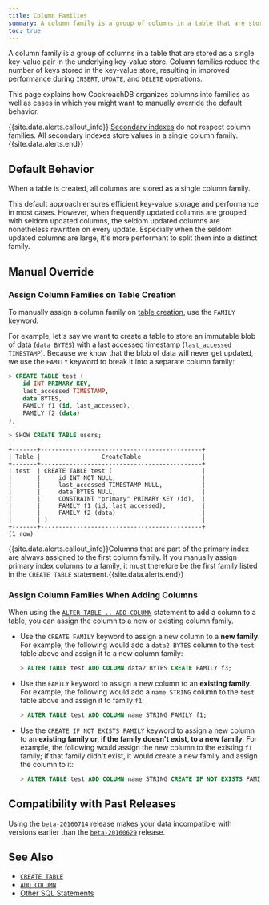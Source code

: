 ```yaml
---
title: Column Families
summary: A column family is a group of columns in a table that are stored as a single key-value pair in the underlying key-value store.
toc: true
---
```


A column family is a group of columns in a table that are stored as a single key-value pair in the underlying key-value store. Column families reduce the number of keys stored in the key-value store, resulting in improved performance during [`INSERT`](insert.html), [`UPDATE`](update.html), and [`DELETE`](delete.html) operations.

This page explains how CockroachDB organizes columns into families as well as cases in which you might want to manually override the default behavior.

{{site.data.alerts.callout_info}}
[Secondary indexes](indexes.html) do not respect column families. All secondary indexes store values in a single column family.
{{site.data.alerts.end}}

## Default Behavior

When a table is created, all columns are stored as a single column family.  

This default approach ensures efficient key-value storage and performance in most cases. However, when frequently updated columns are grouped with seldom updated columns, the seldom updated columns are nonetheless rewritten on every update. Especially when the seldom updated columns are large, it's more performant to split them into a distinct family.

## Manual Override

### Assign Column Families on Table Creation

To manually assign a column family on [table creation](create-table.html), use the `FAMILY` keyword.  

For example, let's say we want to create a table to store an immutable blob of data (`data BYTES`) with a last accessed timestamp (`last_accessed TIMESTAMP`). Because we know that the blob of data will never get updated, we use the `FAMILY` keyword to break it into a separate column family:

~~~ sql
> CREATE TABLE test (
    id INT PRIMARY KEY,
    last_accessed TIMESTAMP,
    data BYTES,
    FAMILY f1 (id, last_accessed),
    FAMILY f2 (data)
);

> SHOW CREATE TABLE users;
~~~

~~~
+-------+---------------------------------------------+
| Table |                 CreateTable                 |
+-------+---------------------------------------------+
| test  | CREATE TABLE test (                         |
|       |     id INT NOT NULL,                        |
|       |     last_accessed TIMESTAMP NULL,           |
|       |     data BYTES NULL,                        |
|       |     CONSTRAINT "primary" PRIMARY KEY (id),  |
|       |     FAMILY f1 (id, last_accessed),          |
|       |     FAMILY f2 (data)                        |
|       | )                                           |
+-------+---------------------------------------------+
(1 row)
~~~

{{site.data.alerts.callout_info}}Columns that are part of the primary index are always assigned to the first column family. If you manually assign primary index columns to a family, it must therefore be the first family listed in the <code>CREATE TABLE</code> statement.{{site.data.alerts.end}}

### Assign Column Families When Adding Columns

When using the [`ALTER TABLE .. ADD COLUMN`](add-column.html) statement to add a column to a table, you can assign the column to a new or existing column family.

- Use the `CREATE FAMILY` keyword to assign a new column to a **new family**. For example, the following would add a `data2 BYTES` column to the `test` table above and assign it to a new column family:

  ~~~ sql
  > ALTER TABLE test ADD COLUMN data2 BYTES CREATE FAMILY f3;
  ~~~

- Use the `FAMILY` keyword to assign a new column to an **existing family**. For example, the following would add a `name STRING` column to the `test` table above and assign it to family `f1`:

  ~~~ sql
  > ALTER TABLE test ADD COLUMN name STRING FAMILY f1;
  ~~~

- Use the `CREATE IF NOT EXISTS FAMILY` keyword to assign a new column to an **existing family or, if the family doesn't exist, to a new family**. For example, the following would assign the new column to the existing `f1` family; if that family didn't exist, it would create a new family and assign the column to it:

  ~~~ sql
  > ALTER TABLE test ADD COLUMN name STRING CREATE IF NOT EXISTS FAMILY f1;
  ~~~

## Compatibility with Past Releases

Using the [`beta-20160714`](../beta-20160714.html) release makes your data incompatible with versions earlier than the [`beta-20160629`](../beta-20160629.html) release.

## See Also

- [`CREATE TABLE`](create-table.html)
- [`ADD COLUMN`](add-column.html)
- [Other SQL Statements](sql-statements.html)
